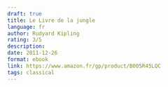 ```yaml
---
draft: true
title: Le Livre de la jungle
language: fr
author: Rudyard Kipling
rating: 3/5
description: 
date: 2011-12-26
format: ebook
link: https://www.amazon.fr/gp/product/B005R45LQC
tags: classical
---
```


